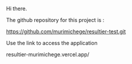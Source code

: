Hi there.

The github repository for this project is :

https://github.com/murimichege/resultier-test.git

Use the link to access the application

resultier-murimichege.vercel.app/